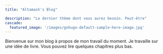 ```yaml
---
title: "Altamash's Blog"

description: "Le dernier thème dont vous aurez besoin. Peut-être"
cascade:
  featured_image: '/images/gohugo-default-sample-hero-image.jpg'
---
```

Bienvenue sur mon blog à propos de mon travail du moment. Je travaille sur une idée de livre. Vous pouvez lire quelques chapitres plus bas.
